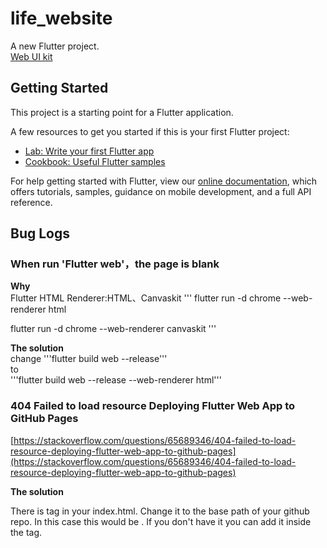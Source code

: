 # life_website

A new Flutter project.  
[Web UI kit](https://www.sanga-ryokan.com)

## Getting Started

This project is a starting point for a Flutter application.

A few resources to get you started if this is your first Flutter project:

- [Lab: Write your first Flutter app](https://flutter.dev/docs/get-started/codelab)
- [Cookbook: Useful Flutter samples](https://flutter.dev/docs/cookbook)

For help getting started with Flutter, view our
[online documentation](https://flutter.dev/docs), which offers tutorials,
samples, guidance on mobile development, and a full API reference.

## Bug Logs

### When run 'Flutter web'，the page is blank

**Why**  
Flutter HTML Renderer:HTML、Canvaskit
'''
flutter run -d chrome --web-renderer html
 
flutter run -d chrome --web-renderer canvaskit
'''

**The solution**  
change 
'''flutter build web --release'''  
to  
'''flutter build web --release --web-renderer html'''

### 404 Failed to load resource Deploying Flutter Web App to GitHub Pages

[https://stackoverflow.com/questions/65689346/404-failed-to-load-resource-deploying-flutter-web-app-to-github-pages](https://stackoverflow.com/questions/65689346/404-failed-to-load-resource-deploying-flutter-web-app-to-github-pages)

**The solution**  

There is <base href=''/> tag in your index.html. Change it to the base path of your github repo. In this case this would be <base href="/life_website/"/>. If you don't have it you can add it inside the <head> tag.
